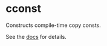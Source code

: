 cconst
======

Constructs compile-time copy consts.


See the [docs](https://docs.rs/cconst) for details.
